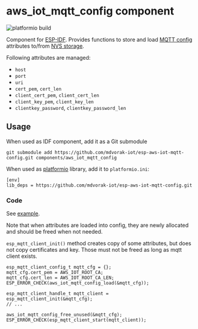 # aws_iot_mqtt_config component

![platformio build](https://github.com/mdvorak-iot/esp-aws-iot-mqtt-config/workflows/platformio%20build/badge.svg)

Component for [ESP-IDF](https://docs.espressif.com/projects/esp-idf/en/latest). Provides functions to store and load
[MQTT config](https://docs.espressif.com/projects/esp-idf/en/latest/esp32/api-reference/protocols/mqtt.html#_CPPv424esp_mqtt_client_config_t)
attributes
to/from [NVS storage](https://docs.espressif.com/projects/esp-idf/en/latest/esp32/api-reference/storage/nvs_flash.html).

Following attributes are managed:

* `host`
* `port`
* `uri`
* `cert_pem`, `cert_len`
* `client_cert_pem`, `client_cert_len`
* `client_key_pem`, `client_key_len`
* `clientkey_password`, `clientkey_password_len`

## Usage

When used as IDF component, add it as a Git submodule

```
git submodule add https://github.com/mdvorak-iot/esp-aws-iot-mqtt-config.git components/aws_iot_mqtt_config
```

When used as [platformio](https://platformio.org) library, add it to `platformio.ini`:

```
[env]
lib_deps = https://github.com/mdvorak-iot/esp-aws-iot-mqtt-config.git
```

### Code

See [example](./example/main/aws_iot_mqtt_config_sample.c).

Note that when attributes are loaded into config, they are newly allocated and should be freed when not needed.

`esp_mqtt_client_init()` method creates copy of some attributes, but does not copy certificates and key. Those must not
be freed as long as mqtt client exists.

```
esp_mqtt_client_config_t mqtt_cfg = {};
mqtt_cfg.cert_pem = AWS_IOT_ROOT_CA;
mqtt_cfg.cert_len = AWS_IOT_ROOT_CA_LEN;
ESP_ERROR_CHECK(aws_iot_mqtt_config_load(&mqtt_cfg));

esp_mqtt_client_handle_t mqtt_client = esp_mqtt_client_init(&mqtt_cfg);
// ...

aws_iot_mqtt_config_free_unused(&mqtt_cfg);
ESP_ERROR_CHECK(esp_mqtt_client_start(mqtt_client));
```
